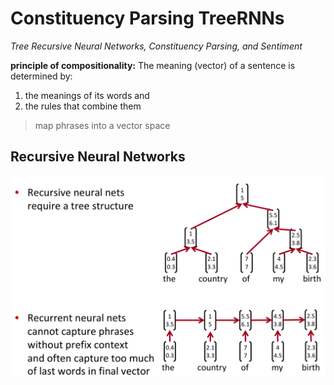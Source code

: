 # Constituency Parsing TreeRNNs
*Tree Recursive Neural Networks, Constituency Parsing, and Sentiment*

**principle of compositionality:**
The meaning (vector) of a sentence is determined by:
1. the meanings of its words and
1. the rules that combine them

> map phrases into a vector space

## Recursive Neural Networks
![](img/b4c4c35c.png)
